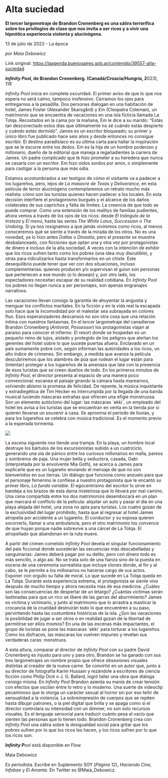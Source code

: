 # Alta suciedad

**El tercer largometraje de Brandon Cronenberg es una sátira terrorífica sobre los privilegios de clase que nos invita a ser ricos y a vivir una hipnótica experiencia violenta y alucinógena.**

13 de julio de 2023 - La época

_por Maia Debowicz_

Link original: https://laagenda.buenosaires.gob.ar/contenido/39557-alta-suciedad



*****Infinity P***ool, de Brandon Cronenberg. (Canadá/Croacia/Hungría, 2**023), 118´




*Infinity Pool* inicia en completa oscuridad. El primer aviso de que lo que nos espera no será calmo, tampoco inofensivo. Cerramos los ojos para entregarnos a la pesadilla. Dos personas dialogan en una habitación de hotel, James Foster (Alexander Skarsgård) y Em (Cleopatra Coleman), un matrimonio que se encuentra de vacaciones en una isla ficticia llamada La Tolqa. Recostados en la cama por la mañana, Em le dice a su marido: “Estás tan desconectado estos días que últimamente no sé cuándo estás despierto y cuándo estás dormido”. James es un escritor bloqueado; su primer y único libro fue publicado hace seis años y desde entonces no consigue escribir. El destino paradisíaco es su última carta para hallar la inspiración que se le escurre entre los dedos. Em es la hija de un hombre poderoso y millonario, dueño de la editorial que maneja a regañadientes la carrera de James. Un padre complicado que le hizo prometer a su heredera que nunca se casaría con un escritor. Em hizo oídos sordos por amor, o simplemente para castigar a la persona que más odia.




Estamos acostumbrados a ser testigos de cómo el visitante va a padecer a los lugareños, pero, lejos de *La masacre de Texas* y *Deliverance*, en esta película de terror alucinógeno contemplaremos un retrato mucho más realista: cómo son los turistas quienes hacen padecer a los locales. En esta decisión interfiere el protagonismo burgués y el alcance de los daños colaterales de sus caprichos y falta de límites. La creencia de que todo se puede comprar. Como una extensión de los realitys de familias pudientes, ahora vemos a través de los ojos de los ricos: desde *El triángulo de la tristeza* y *El menú*, hasta las series *The White Lotus*, *Succession* o *The Undoing*. Si ya nos resignamos a que jamás viviremos como ricos, al menos conoceremos qué se siente a través de la mirada de los otros. No es una novedad, ya lo hizo antes *Dallas* o *Dinastía*, pero el presente se muestra desbalanceado, con ficciones que optan una y otra vez por protagonistas de dinero e incluso de la alta sociedad. A veces con la intención de exhibir que los ricos sufren tanto como los pobres (una idea muy discutible), y otras para ridiculizarlos hasta transformarlos en un chiste. Este desequilibrio puede tener que ver con dos situaciones, incluso complementarias: quienes producen y/o supervisan el guion son personas que pertenecen a ese mundo (o lo desean) y, por otro lado, los espectadores necesitan escapar de su realidad cotidiana. En *Infinity Pool* los pobres no llegan nunca a ser personajes, son apenas engranajes narrativos.




Las vacaciones llevan consigo la garantía de ahuyentar la angustia y menguar los conflictos maritales. En la ficción y en la vida real la escapada solo hace que la incomodidad por el malestar sea subrayada en colores fluo. Esos esperanzadores descansos no son otra cosa que una relación íntima con nuestros fantasmas. En el tercer largometraje del canadiense Brandon Cronenberg (*Antiviral*, *Possessor*) los protagonistas viajan al paraíso para conocer el infierno. El resort donde se hospedan es un pequeño reino de lujos, aislado y protegido de los peligros que alertan los gerentes del hotel sobre lo que sucede puertas afuera. Enclavado en un país sumamente pobre con, según informan las autoridades a los ricos, un alto índice de crímenes. Sin embargo, a medida que avanza la película descubriremos que los alambres de púa que rodean el lugar están para (intentar) proteger a los lugareños de la amenaza que late con la presencia de esos turistas que se creen dueños de todo. En los primeros minutos de *Infinity Pool*, el director presenta al espacio de una manera poco convencional: escanea el paisaje girando la cámara hasta marearnos, volviendo abismo la promesa de felicidad. De repente, la música inquietante y extradiegética de Tim Hecker es interrumpida por la llegada de una banda musical luciendo máscaras extrañas que ofrecen una efigie monstruosa. Son un elemento autóctono del lugar: las máscaras ´ekki´, un empleado del hotel les avisa a los turistas que se encuentran en venta en la tienda por si quieren llevarse un souvenir a casa. Se aproxima el período de lluvias, y para los lugareños se celebra con música tradicional. Es el momento previo a la esperada tormenta.




![](https://cdn.feater.me/files/images/2049267/48f24c82-9e17-45b0-84e1-9fd78dad695f.jpg)




La escena siguiente nos tiende una trampa. En la playa, un hombre local destruye los bártulos de los excursionistas subido a un cuatriciclo, generando una ola de pánico entre los curiosos millonarios en malla, pareos y sombreros de paja. Una mujer bella y seductora, casada, Gabi (interpretada por la envolvente Mia Goth), se acerca a James para explicarle que es un lugareño enviando el mensaje de que no son bienvenidos en sus tierras. Un diálogo que funciona como anzuelo para que el personaje femenino le confiese a nuestro protagonista que le encantó su primer libro, *La funda variable*. El egocentrismo del escritor lo sirve en bandeja a los brazos de esta dama misteriosa que lo llevará por mal camino. Una cena compartida entre los dos matrimonios desembocará en un plan que marcará el conflicto de la película: alquilar un auto y pasar el día en una playa alejada del hotel, una zona no apta para turistas. Los cuatro gozan de la exclusividad del lugar prohibido, hasta que al regresar al hotel James atropella por accidente a un lugareño. El conductor y su esposa quieren socorrerlo, llamar a una ambulancia, pero el otro matrimonio los convence de que huyan porque nadie sobrevive a una cárcel de La Tolqa. El atropellado que abandonan en la ruta muere.




A partir del crimen cometido *Infinity Pool* devela el singular funcionamiento del país ficcional donde sucederán las secuencias más descabelladas y sanguinarias: James deberá pagar por su delito, pero con dinero todo es más sencillo, o algo así. No se trata solo de una fianza sino de la puesta en escena de una ceremonia surrealista que incluye clones donde, al fin y al cabo, se le permite a los millonarios no hacerse cargo de sus actos. Exponer con orgullo su falta de moral. Lo que sucede en La Tolqa queda en La Tolqa. Durante esta experiencia extrema, el protagonista se siente vivo después de mucho tiempo y ahora necesita más de esa medicina. ¿Cuáles son las consecuencias de despertar de un letargo? ¿Cuántas víctimas serán lastimadas para que un rico se libere de las garras del aburrimiento? James es víctima y victimario, y junto al matrimonio que lo arrastra a masticar la crocancia de la crueldad destruirán todo lo que encuentren a su paso, pervirtiendo hasta las costumbres históricas de la isla. ¿Son las vacaciones la posibilidad de jugar a ser otros o en realidad gozan de la libertad de permitirse ser ellos mismos? En una de las escenas más impactantes, el grupo de turistas se pone las máscaras ´ekki´ para torturar a los lugareños. Como los disfraces, las máscaras los vuelven impunes y revelan sus verdaderas caras: monstruos.




A esta altura, comparar al director de *Infinity Pool* con su padre David Cronenberg es injusto para uno y para otro, Brandon se ha ganado con sus tres largometrajes un nombre propio que ofrece obsesiones visuales distintas al creador de la nueva carne. Se convirtió en un autor que, junto a su director de fotografía Karim Hussain y rezándole a escritores de ciencia ficción como Philip Dick o J. G. Ballard, logró tallar una obra que dialoga consigo misma. En *Infinity Pool* Brandon asienta su manía de crear tensión con efectos que oscilan entre lo retro y lo moderno. Una suerte de videoclip pecaminoso que le otorga un carácter sexual al horror sin por eso teñir de sensualidad a la violencia. La sobreimpresión de cuerpos que se repiten hasta dibujar patrones, o la piel digital que brilla y se apaga como si el director controlara su intensidad con un dimmer, no son solo recursos visuales. Es el lenguaje sensorial para traducir cuánto pesa el vacío que sienten las personas que lo tienen todo. Brandon Cronenberg crea con *Infinity Pool* una sátira sobre la desigualdad social para gritar que los pobres sufren por lo que los ricos les hacen, y los ricos sufren por lo que los ricos son.




***Infinity P***ool está disponible en Flow




Maia Debowicz




Es periodista. Escribe en Suplemento SOY (*Página 12*), *Haciendo* *Cine, Infobae* y *El Amante*. En Twitter es @Maia\_Debowicz.



